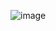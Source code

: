 ![image](https://github.com/RavilMinnegaliev426/Project-Ts/assets/84266444/ec942d6b-c029-4338-94b3-b162dcb538b0)
